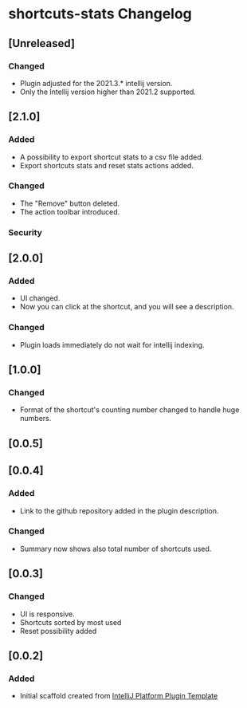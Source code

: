 <!-- Keep a Changelog guide -> https://keepachangelog.com -->

# shortcuts-stats Changelog

## [Unreleased]
### Changed
- Plugin adjusted for the 2021.3.* intellij version.
- Only the Intellij version higher than 2021.2 supported.

## [2.1.0]
### Added
- A possibility to export shortcut stats to a csv file added.
- Export shortcuts stats and reset stats actions added.
### Changed
- The "Remove" button deleted.
- The action toolbar introduced.

### Security
## [2.0.0]
### Added
- UI changed.
- Now you can click at the shortcut, and you will see a description.

### Changed
- Plugin loads immediately do not wait for intellij indexing.

## [1.0.0]
### Changed
- Format of the shortcut's counting number changed to handle huge numbers.

## [0.0.5]

## [0.0.4]
### Added
- Link to the github repository added in the plugin description.
### Changed
- Summary now shows also total number of shortcuts used.

## [0.0.3]
### Changed
- UI is responsive.
- Shortcuts sorted by most used
- Reset possibility added

## [0.0.2]
### Added
- Initial scaffold created from [IntelliJ Platform Plugin Template](https://github.com/JetBrains/intellij-platform-plugin-template)
